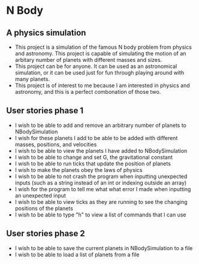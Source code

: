# N Body

## A physics simulation

- This project is a simulation of the famous N body problem from physics and astronomy. This project is capable of simulating the motion of an arbitary number of planets with different masses and sizes.
- This project can be for anyone. It can be used as an astronomical simulation, or it can be used just for fun through playing around with many planets.
- This project is of interest to me because I am interested in physics and astronomy, and this is a perfect combonation of those two.

## User stories phase 1
- I wish to be able to add and remove an arbitrary number of planets to NBodySimulation
- I wish for these planets I add to be able to be added with different masses, positions, and velocities 
- I wish to be able to view the planets I have added to NBodySimulation
- I wish to be able to change and set G, the gravitational constant
- I wish to be able to run ticks that update the position of planets
- I wish to make the planets obey the laws of physics
- I wish to be able to not crash the program when inputting unexpected inputs (such as a string instead of an int or indexing outside an array)
- I wish for the program to tell me what what error I made when inputting an unexpected input
- I wish to be able to view ticks as they are running to see the changing positions of the planets
- I wish to be able to type "h" to view a list of commands that I can use

## User stories phase 2
- I wish to be able to save the current planets in NBodySimulation to a file
- I wish to be able to load a list of planets from a file